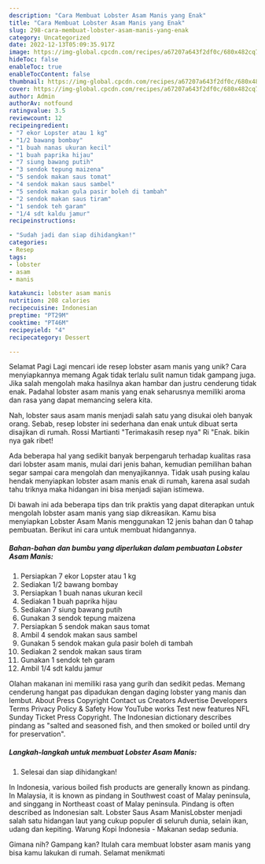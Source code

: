 ```yaml
---
description: "Cara Membuat Lobster Asam Manis yang Enak"
title: "Cara Membuat Lobster Asam Manis yang Enak"
slug: 298-cara-membuat-lobster-asam-manis-yang-enak
category: Uncategorized
date: 2022-12-13T05:09:35.917Z
image: https://img-global.cpcdn.com/recipes/a67207a643f2df0c/680x482cq70/lobster-asam-manis-foto-resep-utama.jpg
hideToc: false
enableToc: true
enableTocContent: false
thumbnail: https://img-global.cpcdn.com/recipes/a67207a643f2df0c/680x482cq70/lobster-asam-manis-foto-resep-utama.jpg
cover: https://img-global.cpcdn.com/recipes/a67207a643f2df0c/680x482cq70/lobster-asam-manis-foto-resep-utama.jpg
author: Admin
authorAv: notfound
ratingvalue: 3.5
reviewcount: 12
recipeingredient:
- "7 ekor Lopster atau 1 kg"
- "1/2 bawang bombay"
- "1 buah nanas ukuran kecil"
- "1 buah paprika hijau"
- "7 siung bawang putih"
- "3 sendok tepung maizena"
- "5 sendok makan saus tomat"
- "4 sendok makan saus sambel"
- "5 sendok makan gula pasir boleh di tambah"
- "2 sendok makan saus tiram"
- "1 sendok teh garam"
- "1/4 sdt kaldu jamur"
recipeinstructions:

- "Sudah jadi dan siap dihidangkan!"
categories:
- Resep
tags:
- lobster
- asam
- manis

katakunci: lobster asam manis 
nutrition: 208 calories
recipecuisine: Indonesian
preptime: "PT29M"
cooktime: "PT46M"
recipeyield: "4"
recipecategory: Dessert

---
```



Selamat Pagi Lagi mencari ide resep lobster asam manis yang unik? Cara menyiapkannya memang Agak tidak terlalu sulit namun tidak gampang juga. Jika salah mengolah maka hasilnya akan hambar dan justru cenderung tidak enak. Padahal lobster asam manis yang enak seharusnya memiliki aroma dan rasa yang dapat memancing selera kita.


Nah, lobster saus asam manis menjadi salah satu yang disukai oleh banyak orang. Sebab, resep lobster ini sederhana dan enak untuk dibuat serta disajikan di rumah. Rossi Martianti &#34;Terimakasih resep nya&#34; Ri &#34;Enak. bikin nya gak ribet!

Ada beberapa hal yang sedikit banyak berpengaruh terhadap kualitas rasa dari lobster asam manis, mulai dari jenis bahan, kemudian pemilihan bahan segar sampai cara mengolah dan menyajikannya. Tidak usah pusing kalau hendak menyiapkan lobster asam manis enak di rumah, karena asal sudah tahu triknya maka hidangan ini bisa menjadi sajian istimewa.


Di bawah ini ada beberapa tips dan trik praktis yang dapat diterapkan untuk mengolah lobster asam manis yang siap dikreasikan. Kamu bisa menyiapkan Lobster Asam Manis menggunakan 12 jenis bahan dan 0 tahap pembuatan. Berikut ini cara untuk membuat hidangannya.

<!--inarticleads1-->

##### Bahan-bahan dan bumbu yang diperlukan dalam pembuatan Lobster Asam Manis:

1. Persiapkan 7 ekor Lopster atau 1 kg
1. Sediakan 1/2 bawang bombay
1. Persiapkan 1 buah nanas ukuran kecil
1. Sediakan 1 buah paprika hijau
1. Sediakan 7 siung bawang putih
1. Gunakan 3 sendok tepung maizena
1. Persiapkan 5 sendok makan saus tomat
1. Ambil 4 sendok makan saus sambel
1. Gunakan 5 sendok makan gula pasir boleh di tambah
1. Sediakan 2 sendok makan saus tiram
1. Gunakan 1 sendok teh garam
1. Ambil 1/4 sdt kaldu jamur


Olahan makanan ini memiliki rasa yang gurih dan sedikit pedas. Memang cenderung hangat pas dipadukan dengan daging lobster yang manis dan lembut. About Press Copyright Contact us Creators Advertise Developers Terms Privacy Policy &amp; Safety How YouTube works Test new features NFL Sunday Ticket Press Copyright. The Indonesian dictionary describes pindang as &#34;salted and seasoned fish, and then smoked or boiled until dry for preservation&#34;. 

<!--inarticleads2-->

##### Langkah-langkah untuk membuat Lobster Asam Manis:


1. Selesai dan siap dihidangkan!

In Indonesia, various boiled fish products are generally known as pindang. In Malaysia, it is known as pindang in Southwest coast of Malay peninsula, and singgang in Northeast coast of Malay peninsula. Pindang is often described as Indonesian salt. Lobster Saus Asam ManisLobster menjadi salah satu hidangan laut yang cukup populer di seluruh dunia, selain ikan, udang dan kepiting. Warung Kopi Indonesia - Makanan sedap sedunia. 

Gimana nih? Gampang kan? Itulah cara membuat lobster asam manis yang bisa kamu lakukan di rumah. Selamat menikmati
